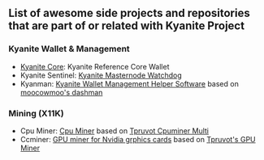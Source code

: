 ## List of awesome side projects and repositories that are part of or related with Kyanite Project

### Kyanite Wallet & Management
- [Kyanite Core](https://github.com/sapphire-pt/KYAN): Kyanite Reference Core Wallet
- Kyanite Sentinel: [Kyanite Masternode Watchdog](https://github.com/bedri/kyan-sentinel)
- Kyanman: [Kyanite Wallet Management Helper Software](https://github.com/bedri/kyanman) based on [moocowmoo's dashman](https://github.com/moocowmoo/dashman)

### Mining (X11K)
- Cpu Miner: [Cpu Miner](https://github.com/bedri/cpuminer-multi) based on [Tpruvot Cpuminer Multi](https://github.com/tpruvot/cpuminer-multi)
- Ccminer: [GPU miner for Nvidia grphics cards](https://github.com/bedri/tpruvot-ccminer) based on [Tpruvot's GPU Miner](https://github.com/tpruvot/ccminer)